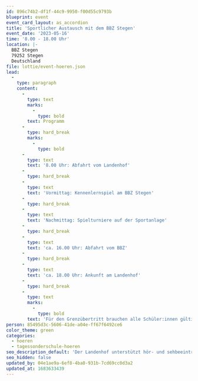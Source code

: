 ```yaml
---
id: 896c74b2-df1f-44c9-9950-f00d55c9793b
blueprint: event
event_card_layout: as_accordion
title: 'Sportlicher Austausch mit dem BBZ Stegen'
event_date: '2023-05-16'
time: '8.00 - 18.00 Uhr'
location: |-
  BBZ Stegen
  79252 Stegen
  Deutschland
file: lottie/event-hoeren.json
lead:
  -
    type: paragraph
    content:
      -
        type: text
        marks:
          -
            type: bold
        text: Programm
      -
        type: hard_break
        marks:
          -
            type: bold
      -
        type: text
        text: '8.00 Uhr: Abfahrt vom Landenhof'
      -
        type: hard_break
      -
        type: text
        text: 'Vormittag: Kennenlernspiel am BBZ Stegen'
      -
        type: hard_break
      -
        type: text
        text: 'Nachmittag: Spielturniere auf der Sportanlage'
      -
        type: hard_break
      -
        type: text
        text: 'ca. 16.00 Uhr: Abfahrt vom BBZ'
      -
        type: hard_break
      -
        type: text
        text: 'ca. 18.00 Uhr: Ankunft am Landenhof'
      -
        type: hard_break
      -
        type: text
        marks:
          -
            type: bold
        text: 'Für den Grenzübertritt brauchen alle Schüler:innen gültige Dokumente (Pass / ID / Ausländerausweis / Aufenthaltsbewilligung)'
person: 85495d3c-5606-41de-a04e-ff67f6492ce6
color_theme: green
categories:
  - hoeren
  - tagessonderschule-hoeren
seo_description_default: 'Der Landenhof unterstützt hör- und sehbeeinträchtigte Kinder & Jugendliche in ihrem selbstbestimmten Leben durch Förderung ihrer Fähigkeiten & Entwicklung'
seo_hidden: false
updated_by: 04e1ae9a-6ef8-4ba0-931b-7cd69cc0d3a2
updated_at: 1683633439
---
```


